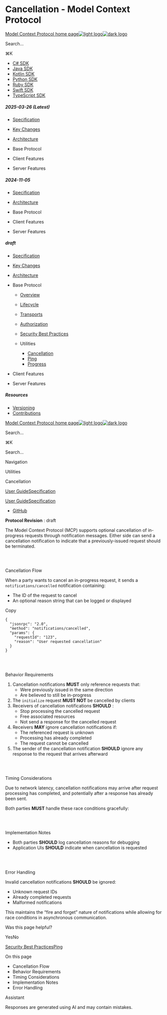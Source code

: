 # Cancellation - Model Context Protocol

[Model Context Protocol home page![light logo](https://mintlify.s3.us-west-1.amazonaws.com/mcp/logo/light.svg)![dark logo](https://mintlify.s3.us-west-1.amazonaws.com/mcp/logo/dark.svg)](/)

Search...

⌘K

* [C# SDK](https://github.com/modelcontextprotocol/csharp-sdk)
* [Java SDK](https://github.com/modelcontextprotocol/java-sdk)
* [Kotlin SDK](https://github.com/modelcontextprotocol/kotlin-sdk)
* [Python SDK](https://github.com/modelcontextprotocol/python-sdk)
* [Ruby SDK](https://github.com/modelcontextprotocol/ruby-sdk)
* [Swift SDK](https://github.com/modelcontextprotocol/swift-sdk)
* [TypeScript SDK](https://github.com/modelcontextprotocol/typescript-sdk)

##### 2025-03-26 (Latest)

  * [Specification](/specification/2025-03-26)
  * [Key Changes](/specification/2025-03-26/changelog)
  * [Architecture](/specification/2025-03-26/architecture)
  * Base Protocol

  * Client Features

  * Server Features

##### 2024-11-05

  * [Specification](/specification/2024-11-05)
  * [Architecture](/specification/2024-11-05/architecture)
  * Base Protocol

  * Client Features

  * Server Features

##### draft

  * [Specification](/specification/draft)
  * [Key Changes](/specification/draft/changelog)
  * [Architecture](/specification/draft/architecture)
  * Base Protocol

    * [Overview](/specification/draft/basic)
    * [Lifecycle](/specification/draft/basic/lifecycle)
    * [Transports](/specification/draft/basic/transports)
    * [Authorization](/specification/draft/basic/authorization)
    * [Security Best Practices](/specification/draft/basic/security_best_practices)
    * Utilities

      * [Cancellation](/specification/draft/basic/utilities/cancellation)
      * [Ping](/specification/draft/basic/utilities/ping)
      * [Progress](/specification/draft/basic/utilities/progress)
  * Client Features

  * Server Features

##### Resources

  * [Versioning](/specification/versioning)
  * [Contributions](/specification/contributing)

[Model Context Protocol home page![light logo](https://mintlify.s3.us-west-1.amazonaws.com/mcp/logo/light.svg)![dark logo](https://mintlify.s3.us-west-1.amazonaws.com/mcp/logo/dark.svg)](/)

Search...

⌘K

Search...

Navigation

Utilities

Cancellation

[User Guide](/introduction)[Specification](/specification/2025-03-26)

[User Guide](/introduction)[Specification](/specification/2025-03-26)

* [GitHub](https://github.com/modelcontextprotocol)

**Protocol Revision** : draft

The Model Context Protocol (MCP) supports optional cancellation of in-progress requests through notification messages. Either side can send a cancellation notification to indicate that a previously-issued request should be terminated.

## 

​

Cancellation Flow

When a party wants to cancel an in-progress request, it sends a `notifications/cancelled` notification containing:

  * The ID of the request to cancel
  * An optional reason string that can be logged or displayed

Copy
    
    
    {
      "jsonrpc": "2.0",
      "method": "notifications/cancelled",
      "params": {
        "requestId": "123",
        "reason": "User requested cancellation"
      }
    }
    

## 

​

Behavior Requirements

  1. Cancellation notifications **MUST** only reference requests that:
     * Were previously issued in the same direction
     * Are believed to still be in-progress
  2. The `initialize` request **MUST NOT** be cancelled by clients
  3. Receivers of cancellation notifications **SHOULD** :
     * Stop processing the cancelled request
     * Free associated resources
     * Not send a response for the cancelled request
  4. Receivers **MAY** ignore cancellation notifications if:
     * The referenced request is unknown
     * Processing has already completed
     * The request cannot be cancelled
  5. The sender of the cancellation notification **SHOULD** ignore any response to the request that arrives afterward

## 

​

Timing Considerations

Due to network latency, cancellation notifications may arrive after request processing has completed, and potentially after a response has already been sent.

Both parties **MUST** handle these race conditions gracefully:

## 

​

Implementation Notes

  * Both parties **SHOULD** log cancellation reasons for debugging
  * Application UIs **SHOULD** indicate when cancellation is requested

## 

​

Error Handling

Invalid cancellation notifications **SHOULD** be ignored:

  * Unknown request IDs
  * Already completed requests
  * Malformed notifications

This maintains the “fire and forget” nature of notifications while allowing for race conditions in asynchronous communication.

Was this page helpful?

YesNo

[Security Best Practices](/specification/draft/basic/security_best_practices)[Ping](/specification/draft/basic/utilities/ping)

On this page

  * Cancellation Flow
  * Behavior Requirements
  * Timing Considerations
  * Implementation Notes
  * Error Handling

Assistant

Responses are generated using AI and may contain mistakes.